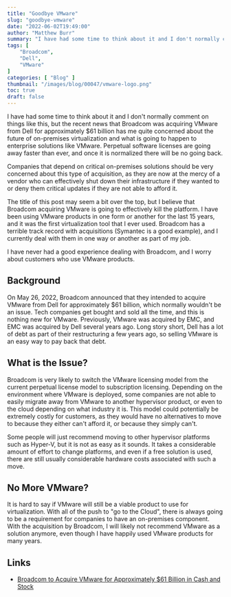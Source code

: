 ```yaml
---
title: "Goodbye VMware"
slug: "goodbye-vmware"
date: "2022-06-02T19:49:00"
author: "Matthew Burr"
summary: "I have had some time to think about it and I don't normally comment on things like this, but the recent news that Broadcom was acquiring VMware from Dell for approximately $61 billion has me quite concerned about the future of on-premises virtualization and what is going to happen to enterprise solutions like VMware. Perpetual software licenses are going away faster than ever, and once it is normalized there will be no going back."
tags: [
    "Broadcom",
    "Dell",
    "VMware"
]
categories: [ "Blog" ]
thumbnail: "/images/blog/00047/vmware-logo.png"
toc: true
draft: false
---
```


I have had some time to think about it and I don't normally comment on things like this, but the recent news that Broadcom was acquiring VMware from Dell for approximately $61 billion has me quite concerned about the future of on-premises virtualization and what is going to happen to enterprise solutions like VMware. Perpetual software licenses are going away faster than ever, and once it is normalized there will be no going back.

Companies that depend on critical on-premises solutions should be very concerned about this type of acquisition, as they are now at the mercy of a vendor who can effectively shut down their infrastructure if they wanted to or deny them critical updates if they are not able to afford it.

The title of this post may seem a bit over the top, but I believe that Broadcom acquiring VMware is going to effectively kill the platform. I have been using VMware products in one form or another for the last 15 years, and it was the first virtualization tool that I ever used. Broadcom has a terrible track record with acquisitions (Symantec is a good example), and I currently deal with them in one way or another as part of my job. 

I have never had a good experience dealing with Broadcom, and I worry about customers who use VMware products.

## Background ##

On May 26, 2022, Broadcom announced that they intended to acquire VMware from Dell for approximately $61 billion, which normally wouldn't be an issue. Tech companies get bought and sold all the time, and this is nothing new for VMware. Previously, VMware was acquired by EMC, and EMC was acquired by Dell several years ago. Long story short, Dell has a lot of debt as part of their restructuring a few years ago, so selling VMware is an easy way to pay back that debt.

## What is the Issue? ##

Broadcom is very likely to switch the VMware licensing model from the current perpetual license model to subscription licensing. Depending on the environment where VMware is deployed, some companies are not able to easily migrate away from VMware to another hypervisor product, or even to the cloud depending on what industry it is. This model could potentially be extremely costly for customers, as they would have no alternatives to move to because they either can't afford it, or because they simply can't.

Some people will just recommend moving to other hypervisor platforms such as Hyper-V, but it is not as easy as it sounds. It takes a considerable amount of effort to change platforms, and even if a free solution is used, there are still usually considerable hardware costs associated with such a move.

## No More VMware? ##

It is hard to say if VMware will still be a viable product to use for virtualization. With all of the push to "go to the Cloud", there is always going to be a requirement for companies to have an on-premises component. With the acquisition by Broadcom, I will likely not recommend VMware as a solution anymore, even though I have happily used VMware products for many years.

## Links ##

* [Broadcom to Acquire VMware for Approximately $61 Billion in Cash and Stock](https://www.broadcom.com/company/news/financial-releases/60271)
